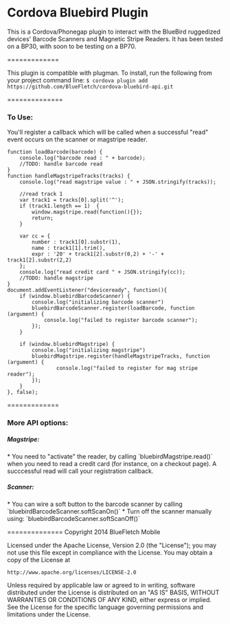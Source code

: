 Cordova Bluebird Plugin
============

This is a Cordova/Phonegap plugin to interact with the BlueBird ruggedized devices' Barcode Scanners and Magnetic Stripe Readers.  It has been tested on a  BP30, with soon to be testing on a BP70.

=============

This plugin is compatible with plugman.  To install, run the following from your project command line: 
```$ cordova plugin add https://github.com/BlueFletch/cordova-bluebird-api.git```


==============

<h3>To Use:</h3>
You'll register a callback which will be called when a successful "read" event occurs on the scanner or magstripe reader.  

```
function loadBarcode(barcode) {
	console.log("barcode read : " + barcode);
	//TODO: handle barcode read
}
function handleMagstripeTracks(tracks) {
	console.log("read magstripe value : " + JSON.stringify(tracks));
   
	//read track 1
	var track1 = tracks[0].split('^');
	if (track1.length == 1)  {
		window.magstripe.read(function(){});
		return;
	}
	
	var cc = {
		number : track1[0].substr(1),
		name : track1[1].trim(),
		expr : '20' + track1[2].substr(0,2) + '-' + track1[2].substr(2,2)
	};
	console.log("read credit card " + JSON.stringify(cc));
	//TODO: handle magstripe
}
document.addEventListener("deviceready", function(){ 
	if (window.bluebirdBarcodeScanner) {
		console.log("initializing barcode scanner")
		bluebirdBarcodeScanner.register(loadBarcode, function (argument) {
			console.log("failed to register barcode scanner");
		});
	}
	 
	if (window.bluebirdMagstripe) {
		console.log("initializing magstripe")
		bluebirdMagstripe.register(handleMagstripeTracks, function (argument) {
				console.log("failed to register for mag stripe reader");
		});	
	}
}, false);
```

=============
<h3>More API options:</h3>

<h5>Magstripe:</h5>
* You need to "activate" the reader, by calling `bluebirdMagstripe.read()` when you need to read a credit card (for instance, on a checkout page).  A succcessful read will call your registration callback.

<h5>Scanner:</h5>
* You can wire a soft button to the barcode scanner by calling `bluebirdBarcodeScanner.softScanOn()`
* Turn off the scanner manually using: `bluebirdBarcodeScanner.softScanOff()`

==============
Copyright 2014 BlueFletch Mobile

Licensed under the Apache License, Version 2.0 (the "License");
you may not use this file except in compliance with the License.
You may obtain a copy of the License at

    http://www.apache.org/licenses/LICENSE-2.0

Unless required by applicable law or agreed to in writing, software
distributed under the License is distributed on an "AS IS" BASIS,
WITHOUT WARRANTIES OR CONDITIONS OF ANY KIND, either express or implied.
See the License for the specific language governing permissions and
limitations under the License.

